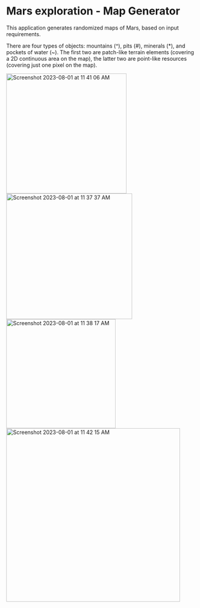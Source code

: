 # Mars exploration - Map Generator

This application generates randomized maps of Mars, based on input requirements. 

There are four types of objects: mountains (^), pits (#), minerals (*), and pockets of water (~). 
The first two are patch-like terrain elements (covering a 2D continuous area on the map), the latter two are point-like resources (covering just one pixel on the map).

<img width="319" alt="Screenshot 2023-08-01 at 11 41 06 AM" src="https://github.com/pixieo/mars-map-generator/assets/111917796/a53aa9e5-cd1e-48c1-b1b5-9055d913415f">
<br/>

<img width="334" alt="Screenshot 2023-08-01 at 11 37 37 AM" src="https://github.com/pixieo/mars-map-generator/assets/111917796/021273d8-2ace-4b80-bfa7-4c13c31c425f">
<br/>

<img width="290" alt="Screenshot 2023-08-01 at 11 38 17 AM" src="https://github.com/pixieo/mars-map-generator/assets/111917796/91bd6200-b12f-43a6-9d15-cc7ebbb0c8cf">
<br/>

<img width="461" alt="Screenshot 2023-08-01 at 11 42 15 AM" src="https://github.com/pixieo/mars-map-generator/assets/111917796/9712ecfa-c07e-4126-8e17-3acdd02a73a9">
